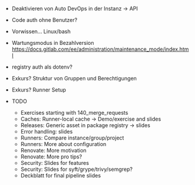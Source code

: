 - Deaktivieren von Auto DevOps in der Instanz -> API
- Code auth ohne Benutzer?
- Vorwissen... Linux/bash

- Wartungsmodus in Bezahlversion https://docs.gitlab.com/ee/administration/maintenance_mode/index.html

- registry auth als dotenv?

- Exkurs? Struktur von Gruppen und Berechtigungen
- Exkurs? Runner Setup

- TODO
  - Exercises starting with 140_merge_requests
  - Caches: Runner-local cache -> Demo/exercise and slides
  - Releases: Generic asset in package registry -> slides
  - Error handling: slides
  - Runners: Compare instance/group/project
  - Runners: More about configuration
  - Renovate: More motivation
  - Renovate: More pro tips?
  - Security: Slides for features
  - Security: Slides for syft/grype/trivy/semgrep?
  - Deckblatt for final pipeline slides
